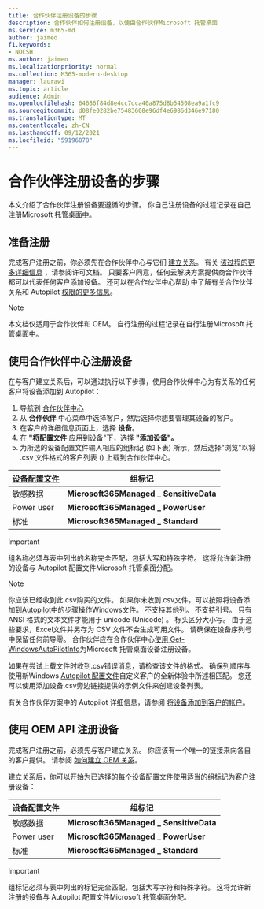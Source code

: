 ```yaml
---
title: 合作伙伴注册设备的步骤
description: 合作伙伴如何注册设备，以便由合作伙伴Microsoft 托管桌面
ms.service: m365-md
author: jaimeo
f1.keywords:
- NOCSH
ms.author: jaimeo
ms.localizationpriority: normal
ms.collection: M365-modern-desktop
manager: laurawi
ms.topic: article
audience: Admin
ms.openlocfilehash: 64686f84d8e4cc7dca40a875d8b54508ea9a1fc9
ms.sourcegitcommit: d08fe0282be75483608e96df4e6986d346e97180
ms.translationtype: MT
ms.contentlocale: zh-CN
ms.lasthandoff: 09/12/2021
ms.locfileid: "59196078"
---
```

# <a name="steps-for-partners-to-register-devices"></a>合作伙伴注册设备的步骤


本文介绍了合作伙伴注册设备要遵循的步骤。 你自己注册设备的过程记录在自己注册Microsoft 托管桌面[中](register-devices-self.md)。



## <a name="prepare-for-registration"></a>准备注册 
完成客户注册之前，你必须先在合作伙伴中心与它们 [建立关系](https://partner.microsoft.com/dashboard)。 有关 [该过程的更多详细信息](/windows/deployment/windows-autopilot/registration-auth#csp-authorization) ，请参阅许可文档。 只要客户同意，任何云解决方案提供商合作伙伴都可以代表任何客户添加设备。 还可以在合作伙伴中心帮助 中了解有关合作伙伴关系和 Autopilot [权限的更多信息](/partner-center/customers_revoke_admin_privileges#windows-autopilot)。


> [!NOTE]
> 本文档仅适用于合作伙伴和 OEM。 自行注册的过程记录在自行注册Microsoft 托管桌面[中](register-devices-self.md)。


## <a name="register-devices-by-using-partner-center"></a>使用合作伙伴中心注册设备

在与客户建立关系后，可以通过执行以下步骤，使用合作伙伴中心为有关系的任何客户将设备添加到 Autopilot：

1. 导航到 [合作伙伴中心](https://partner.microsoft.com/dashboard)
2. 从 **合作伙伴** 中心菜单中选择客户，然后选择你想要管理其设备的客户。
3. 在客户的详细信息页面上，选择 **设备**。
4. 在 **"将配置文件** 应用到设备"下，选择 **"添加设备"。**
5. 为所选的设备配置文件输入相应的组标记 (如下表) 所示，然后选择"浏览"以将 .csv 文件格式的客户列表 () 上载到合作伙伴中心。

|[设备配置文件](../service-description/profiles.md)  |组标记  |
|---------|---------|
|敏感数据     |**Microsoft365Managed \_ SensitiveData**    |
|Power user     | **Microsoft365Managed \_ PowerUser**          |
|标准     | **Microsoft365Managed \_ Standard**        |

> [!IMPORTANT]
> 组名称必须与表中列出的名称完全匹配，包括大写和特殊字符。 这将允许新注册的设备与 Autopilot 配置文件Microsoft 托管桌面分配。

>[!NOTE]
> 你应该已经收到此.csv购买的文件。 如果你未收到.csv文件，可以按照将设备添加到[Autopilot](/windows/deployment/windows-autopilot/add-devices#collecting-the-hardware-id-from-existing-devices-using-powershell)中的步骤操作Windows文件。 不支持其他列。 不支持引号。 只有 ANSI 格式的文本文件才能用于 unicode (Unicode) 。 标头区分大小写。 由于这些要求，Excel文件并另存为 CSV 文件不会生成可用文件。 请确保在设备序列号中保留任何前导零。 合作伙伴应在合作伙伴中心[使用 Get-WindowsAutoPilotInfo](https://www.powershellgallery.com/packages/Get-WindowsAutoPilotInfo)为Microsoft 托管桌面设备注册设备。

如果在尝试上载文件时收到.csv错误消息，请检查该文件的格式。 确保列顺序与使用新Windows [Autopilot 配置文件](/partner-center/autopilot#add-devices-to-a-customers-account)自定义客户的全新体验中所述相匹配。 您还可以使用添加设备.csv旁边链接提供的示例文件来创建设备列表。  

有关合作伙伴方案中的 Autopilot 详细信息，请参阅 [将设备添加到客户的帐户](/partner-center/autopilot#add-devices-to-a-customers-account)。


## <a name="register-devices-by-using-the-oem-api"></a>使用 OEM API 注册设备

完成客户注册之前，必须先与客户建立关系。 你应该有一个唯一的链接来向各自的客户提供。 请参阅 [如何建立 OEM 关系](/windows/deployment/windows-autopilot/registration-auth#oem-authorization)。

建立关系后，你可以开始为已选择的每个设备配置文件使用适当的组标记为客户注册设备：


|设备配置文件  |组标记  |
|---------|---------|
|敏感数据     | **Microsoft365Managed \_ SensitiveData**     |
|Power user     | **Microsoft365Managed \_ PowerUser**          |
|标准     | **Microsoft365Managed \_ Standard**      |

> [!IMPORTANT]
> 组标记必须与表中列出的标记完全匹配，包括大写字符和特殊字符。 这将允许新注册的设备与 Autopilot 配置文件Microsoft 托管桌面分配。
